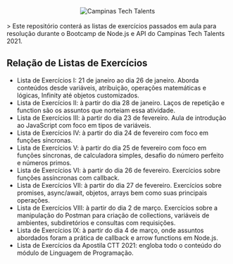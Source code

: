 <div align="center">
  <img src="https://lh3.googleusercontent.com/proxy/UzcpeTOn48C62aZN9fBBO0oFOxzhrS_-ls_dQENfbo4hG4ltxqOwdIgMZTzrIW9kUT35jVhtUuFGAXYB1sGleyUoOHlQJBPpRYNEwkkTN-FTV4Q_lgKV2sx9pCQrdgJOLyJ5wa23kAAqx9XUldrHTB-TGBdWDQ" alt="Campinas Tech Talents" style="max-width:100%;">
</div>
</br>
> Este repositório conterá as listas de exercícios passados em aula para resolução durante o Bootcamp de Node.js e API do Campinas Tech Talents 2021. 

## Relação de Listas de Exercícios

- Lista de Exercícios I: 21 de janeiro ao dia 26 de janeiro. Aborda conteúdos desde variáveis, atribuição, operações matemáticas e lógicas, Infinity até objetos customizados.
- Lista de Exercícios II: à partir do dia 28 de janeiro. Laços de repetição e function são os assuntos que norteiam essa atividade. 
- Lista de Exercícios III: à partir do dia 23 de fevereiro. Aula de introdução ao JavaScript com foco em tipos de variáveis.
- Lista de Exercícios IV: à partir do dia 24 de fevereiro com foco em funções síncronas. 
- Lista de Exercícios V: à partir do dia 25 de fevereiro com foco em funções síncronas, de calculadora simples, desafio do número perfeito e números primos.
- Lista de Exercícios VI: à partir do dia 26 de fevereiro. Exercícios sobre funções assíncronas com callback.
- Lista de Exercícios VII: à partir do dia 27 de fevereiro. Exercícios sobre promises, async/await, objetos, arrays bem como suas principais operações.
- Lista de Exercícios VIII: à partir do dia 2 de março. Exercícios sobre a manipulação do Postman para criação de collections, variáveis de ambientes, subdiretórios e consultas com requisições.
- Lista de Exercícios IX: à partir do dia 4 de março, onde assuntos abordados foram a prática de callback e arrow functions em Node.js.
- Lista de Exercícios da Apostila CTT 2021: engloba todo o conteúdo do módulo de Linguagem de Programação.
